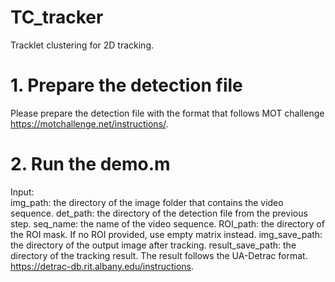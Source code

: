 # TC_tracker
Tracklet clustering for 2D tracking.
# 1. Prepare the detection file 
Please prepare the detection file with the format that follows MOT challenge https://motchallenge.net/instructions/.
# 2. Run the demo.m
Input: <br />
img_path: the directory of the image folder that contains the video sequence.
det_path: the directory of the detection file from the previous step.
seq_name: the name of the video sequence.
ROI_path: the directory of the ROI mask. If no ROI provided, use empty matrix instead.
img_save_path: the directory of the output image after tracking.
result_save_path: the directory of the tracking result. The result follows the UA-Detrac format. https://detrac-db.rit.albany.edu/instructions.

